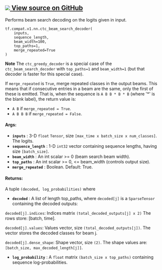 [ ![](https://tensorflow.google.cn/images/GitHub-Mark-32px.png) View source on
GitHub
](https://github.com/tensorflow/tensorflow/blob/r2.0/tensorflow/python/ops/ctc_ops.py#L258-L317)  
---  
  
Performs beam search decoding on the logits given in input.

    
    
    tf.compat.v1.nn.ctc_beam_search_decoder(  
        inputs,  
        sequence_length,  
        beam_width=100,  
        top_paths=1,  
        merge_repeated=True  
    )  
    

**Note** The `ctc_greedy_decoder` is a special case of the
`ctc_beam_search_decoder` with `top_paths=1` and `beam_width=1` (but that
decoder is faster for this special case).

If `merge_repeated` is `True`, merge repeated classes in the output beams.
This means that if consecutive entries in a beam are the same, only the first
of these is emitted. That is, when the sequence is `A B B * B * B` (where '*'
is the blank label), the return value is:

  * `A B` if `merge_repeated = True`.
  * `A B B B` if `merge_repeated = False`.

#### Args:

  * **`inputs`** : 3-D `float` `Tensor`, size `[max_time x batch_size x num_classes]`. The logits.
  * **`sequence_length`** : 1-D `int32` vector containing sequence lengths, having size `[batch_size]`.
  * **`beam_width`** : An int scalar >= 0 (beam search beam width).
  * **`top_paths`** : An int scalar >= 0, <= beam_width (controls output size).
  * **`merge_repeated`** : Boolean. Default: True.

#### Returns:

A tuple `(decoded, log_probabilities)` where

  * **`decoded`** : A list of length top_paths, where `decoded[j]` is a `SparseTensor` containing the decoded outputs:

`decoded[j].indices`: Indices matrix `(total_decoded_outputs[j] x 2)` The rows
store: [batch, time].

`decoded[j].values`: Values vector, size `(total_decoded_outputs[j])`. The
vector stores the decoded classes for beam j.

`decoded[j].dense_shape`: Shape vector, size `(2)`. The shape values are:
`[batch_size, max_decoded_length[j]]`.

  * **`log_probability`** : A `float` matrix `(batch_size x top_paths)` containing sequence log-probabilities.

